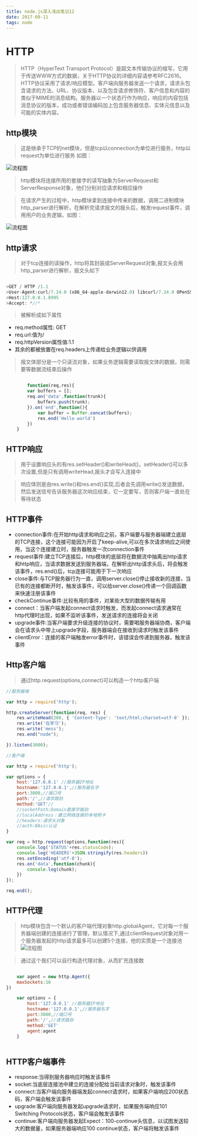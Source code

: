 ```yaml
---
title: node.js深入浅出笔记12
date: 2017-09-11
tags: node
---
```

# HTTP
>HTTP（HyperText Transport Protocol）是超文本传输协议的缩写，它用于传送WWW方式的数据，关于HTTP协议的详细内容请参考RFC2616。HTTP协议采用了请求/响应模型。客户端向服务器发送一个请求，请求头包含请求的方法、URL、协议版本、以及包含请求修饰符、客户信息和内容的类似于MIME的消息结构。服务器以一个状态行作为响应，响应的内容包括消息协议的版本，成功或者错误编码加上包含服务器信息、实体元信息以及可能的实体内容。

## http模块
>这是继承于TCP的net模块，但是tcp以connection为单位进行服务，http以request为单位进行服务 如图：

![流程图](https://aymfx.github.io/img/a20170906/a4.png)

>http模块将连接所用的套接字的读写抽象为ServerRequest和ServerResponse对象，他们分别对应请求和相应操作

>在请求产生的过程中，http模块拿到连接中传来的数据，调用二进制模块http_parser进行解析，在解析完请求报文的报头后，触发request事件，调用用户的业务逻辑，如图：

![流程图](https://aymfx.github.io/img/a20170906/a5.png)

## http请求

>对于tcp连接的读操作，http将其封装成ServerRequest对象,报文头会用http_parser进行解析，报文头如下

``` javascript

>GET / HTTP /1.1
>User-Agent:curl/7.24.0 (x86_64-apple-darwin12.0) libcurl/7.24.0 OPenSSL/0.9.8r zlib/1.2.5
>Host:127.0.0.1.8995
>Accept: *//*
```

>被解析成如下属性

 - req.method属性: GET
 - req.url:值为/
 - req.httpVersion属性值:1.1
 - 其余的都被放置在req.headers上传递给业务逻辑以供调用
 
>报文体部分是一个只读流对象，如果业务逻辑需要读取报文体的数据，则需要等数据流结束后操作

```javascript

        function(req,res){
        var buffers = [];
        req.on('data',function(trunk){
            buffers.push(trunk);
        }).on('end',function(){
            var buffer = Buffer.concat(buffers);
            res.end('Hello world')
        })
    }

```

## HTTP响应

>用于设置响应头的有res.setHeader()和writeHead()，setHeader()可以多次设置,但是只有调用writeHead,报头才会写入连接中

>响应体则是由res.write()和res.end()实现,后者会先调用write()发送数据，然后发送信号告诉服务器这次响应结束，它一定要写，否则客户端一直处在等待状态

## HTTP事件

 - connection事件:在开始http请求和响应之前，客户端要与服务器端建立底层的TCP连接，这个连接可能因为开启了keep-alive,可以在多次请求响应之间使用，当这个连接建立时，服务器触发一次connection事件
 - request事件:建立TCP连接后，http模块的底层将在数据流中抽离出http请求和http响应，当请求数据发送到服务器端，在解析出http请求头后，将会触发该事件，res.end()后，tcp连接可能用于下一次响应
 - close事件:与TCP服务器行为一直，调用server.close()停止接收新的连接，当已有的连接都断开时，触发该事件，可以给server.close()传递一个回调函数来快速注册该事件
 - checkContinue事件:比较有用的事件，对某些大型的数据传输有用
 - connect：当客户端发起connect请求时触发，而发起connect请求通常在http代理时出现，如果不监听该事件，发送请求的连接将会关闭
 - upgrade事件:当客户端要求升级连接的协议时，需要喝服务器端协商，客户端会在请求头中带上upgrade字段，服务器端会在接收到请求时触发该事件
 - clientError：连接的客户端触发error事件时，该错误会传递到服务器，触发该事件

## Http客户端

>通过http.request(options,connect)可以构造一个http客户端

``` javascript
//服务器端

var http = require('http');

http.createServer(function(req, res) {
    res.writeHead(200, { 'Content-Type': 'text/html;charset=utf-8' });
    res.write('在学习');
    res.write('mess');
    res.end("node");

}).listen(3000);

//客户端

var http = require('http');

var options = {
    host:'127.0.0.1' //服务器IP地址
    hostname:'127.0.0.1',//服务器名字
    port:3000,//端口号
    path:'/',//请求路劲
    method:'GET'//
    //socketPath:Domain套接字路劲
    //localAddress：建立网络连接的本地网卡
    //headers:请求头对象
    //auth:BAsic认证
}

var req = http.request(options,function(res){
    console.log('STATUS'+res.statusCode);
    console.log('HEADERS'+JSON.stringify(res.headers))
    res.setEncoding('utf-8');
    res.on('data',function(chunk){
        console.log(chunk);
    })
});

req.end();

```

## HTTP代理
>http模块包含一个默认的客户端代理对象http.globalAgent，它对每一个服务器端创建的连接进行了管理，默认情况下,通过clientRequest对象对用一个服务器发起的http请求最多可以创建5个连接，他的实质是一个连接池
![流程图](https://aymfx.github.io/img/a20170906/a6.png)

>通过这个我们可以自行构造代理对象，从而扩充连接数

``` javascript

    var agent = new http.Agent({
    maxSockets:10
})

    var options = {
        host:'127.0.0.1' //服务器IP地址
        hostname:'127.0.0.1',//服务器名字
        port:3000,//端口号
        path:'/',//请求路劲
        method:'GET'
        agent:agent
    }
    
```

## HTTP客户端事件
 - response:当得到服务器响应时触发该事件
 - socket:当底层连接池中建立的连接分配给当前请求对象时，触发该事件
 - connect:当客户端向服务器端发起connect请求时，如果客户端响应200状态码，客户端会触发该事件
 - upgrade:客户端向服务器发起upgrade请求时，如果服务端响应101 Switching Protocols状态，客户端会触发该事件
 - continue:客户端向服务器发起Expect：100-continue头信息，以试图发送较大的数据量，如果服务器端响应100 continue状态，客户端将触发该事件
















